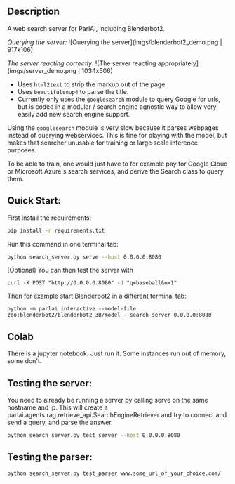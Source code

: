 ## Description
A web search server for ParlAI, including Blenderbot2.


*Querying the server:*
![Querying the server](imgs/blenderbot2_demo.png | 917x106)

*The server reacting correctly:*
![The server reacting appropriately](imgs/server_demo.png | 1034x506)


- Uses `html2text` to strip the markup out of the page.
- Uses `beautifulsoup4` to parse the title.
- Currently only uses the `googlesearch` module to query Google for urls, but is coded
in a modular / search engine agnostic way to allow very easily add new search engine support.


Using the `googlesearch` module is very slow because it parses webpages instead of querying webservices. This is fine for playing with the model, but makes that searcher unusable for training or large scale inference purposes.


To be able to train, one would just have to for example pay for Google Cloud or Microsoft Azure's search services, and derive the Search class to query them.

## Quick Start:

First install the requirements:
```bash
pip install -r requirements.txt
```

Run this command in one terminal tab:
```bash
python search_server.py serve --host 0.0.0.0:8080
```

[Optional] You can then test the server with 
```
curl -X POST "http://0.0.0.0:8080" -d "q=baseball&n=1"
```

Then for example start Blenderbot2 in a different terminal tab:
```
python -m parlai interactive --model-file zoo:blenderbot2/blenderbot2_3B/model --search_server 0.0.0.0:8080
```

## Colab
There is a jupyter notebook. Just run it. Some instances run out of memory, some don't.

## Testing the server:
You need to already be running a server by calling serve on the same hostname and ip. 
This will create a parlai.agents.rag.retrieve_api.SearchEngineRetriever and try to connect 
and send a query, and parse the answer.

```bash
python search_server.py test_server --host 0.0.0.0:8080
```

## Testing the parser:

```bash
python search_server.py test_parser www.some_url_of_your_choice.com/
```
